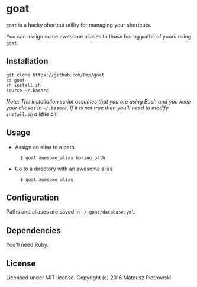 goat
====

`goat` is a hacky shortcut utility for managing your shortcuts.

You can assign some awesome aliases to those boring paths of yours using `goat`.

Installation
------------

    git clone https://github.com/0mp/goat
    cd goat
    sh install.sh
    source ~/.bashrc
    
*Note: The installation script assumes that you are using Bash and you keep your aliases in `~/.bashrc`. If it is not true then you'll need to modify `install.sh` a little bit.*

Usage
-----

- Assign an alias to a path

        $ goat awesome_alias boring_path

- Go to a directory with an awesome alias

        $ goat awesome_alias

Configuration
-------------

Paths and aliases are saved in `~/.goat/database.yml`.

Dependencies
------------

You'll need Ruby.

License
-------

Licensed under MIT license. Copyright (c) 2016 Mateusz Piotrowski
